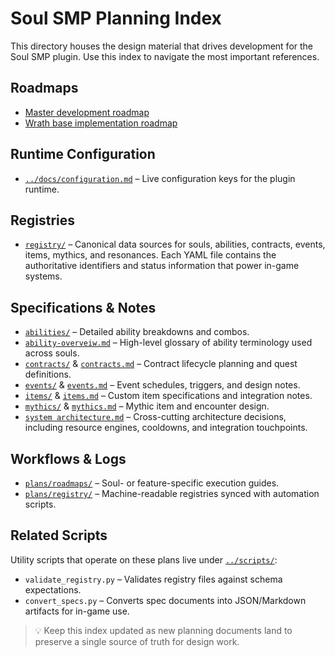 # Soul SMP Planning Index

This directory houses the design material that drives development for the Soul SMP plugin. Use this index to navigate the most important references.

## Roadmaps

- [Master development roadmap](roadmaps/soul-smp-master-roadmap.md)
- [Wrath base implementation roadmap](roadmaps/wrath-base.md)

## Runtime Configuration

- [`../docs/configuration.md`](../docs/configuration.md) – Live configuration keys for the plugin runtime.

## Registries

- [`registry/`](registry/) – Canonical data sources for souls, abilities, contracts, events, items, mythics, and resonances. Each YAML file contains the authoritative identifiers and status information that power in-game systems.

## Specifications & Notes

- [`abilities/`](abilities/) – Detailed ability breakdowns and combos.
- [`ability-overveiw.md`](ability-overveiw.md) – High-level glossary of ability terminology used across souls.
- [`contracts/`](contracts/) & [`contracts.md`](contracts.md) – Contract lifecycle planning and quest definitions.
- [`events/`](events/) & [`events.md`](events.md) – Event schedules, triggers, and design notes.
- [`items/`](items/) & [`items.md`](items.md) – Custom item specifications and integration notes.
- [`mythics/`](mythics/) & [`mythics.md`](mythics.md) – Mythic item and encounter design.
- [`system architecture.md`](system%20architecture.md) – Cross-cutting architecture decisions, including resource engines, cooldowns, and integration touchpoints.

## Workflows & Logs

- [`plans/roadmaps/`](roadmaps/) – Soul- or feature-specific execution guides.
- [`plans/registry/`](registry/) – Machine-readable registries synced with automation scripts.

## Related Scripts

Utility scripts that operate on these plans live under [`../scripts/`](../scripts/):

- `validate_registry.py` – Validates registry files against schema expectations.
- `convert_specs.py` – Converts spec documents into JSON/Markdown artifacts for in-game use.

> 💡 Keep this index updated as new planning documents land to preserve a single source of truth for design work.
